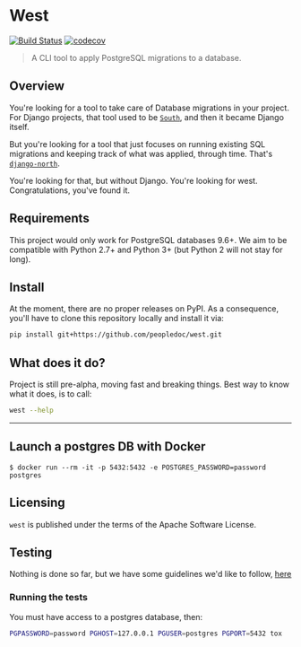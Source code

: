# West

[![Build Status](https://travis-ci.org/peopledoc/west.svg?branch=master)](https://travis-ci.org/peopledoc/west) [![codecov](https://codecov.io/gh/peopledoc/west/branch/master/graph/badge.svg)](https://codecov.io/gh/peopledoc/west)

> A CLI tool to apply PostgreSQL migrations to a database.

## Overview

You're looking for a tool to take care of Database migrations in your project. For Django projects, that tool used to be [`South`](https://bitbucket.org/andrewgodwin/south/src), and then it became Django itself.

But you're looking for a tool that just focuses on running existing SQL migrations and keeping track of what was applied, through time. That's [`django-north`](https://github.com/peopledoc/django-north).

You're looking for that, but without Django. You're looking for west. Congratulations, you've found it.

## Requirements

This project would only work for PostgreSQL databases 9.6+. We aim to be compatible with Python 2.7+ and Python 3+ (but Python 2 will not stay for long).

## Install

At the moment, there are no proper releases on PyPI. As a consequence, you'll have to clone this repository locally and install it via:

```sh
pip install git+https://github.com/peopledoc/west.git
```

## What does it do?

Project is still pre-alpha, moving fast and breaking things. Best way to know what it does, is to call:

```sh
west --help
```

----

## Launch a postgres DB with Docker

```console
$ docker run --rm -it -p 5432:5432 -e POSTGRES_PASSWORD=password postgres
```

## Licensing

`west` is published under the terms of the Apache Software License.


## Testing

Nothing is done so far, but we have some guidelines we'd like to follow,
[here](tests/README.md)

### Running the tests

You must have access to a postgres database, then:

```bash
PGPASSWORD=password PGHOST=127.0.0.1 PGUSER=postgres PGPORT=5432 tox
```

